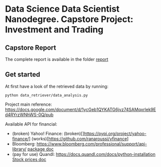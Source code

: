# Data Science Data Scientist Nanodegree. Capstore Project: Investment and Trading

## Capstore Report

The complete report is available in the folder [report](report/REPORT.md)


## Get started

At first have a look of the retrieved data by running:

    python data_retriever/data_analysis.py



Project main reference: https://docs.google.com/document/d/1ycGeb1QYKATG6jvz74SAMqxrlek9Ed4RYrzWNhWS-0Q/pub


Available API for financial:
 - (broken) Yahoo! Finance: (broken)[]https://pypi.org/project/yahoo-finance/] (works)[https://github.com/ranaroussi/yfinance]
 - Bloomberg: https://www.bloomberg.com/professional/support/api-library/ [package doc](https://bloomberg.github.io/blpapi-docs/python/3.13/)
 - (pay for use) Quandl: https://docs.quandl.com/docs/python-installation [Stock prices doc](https://www.quandl.com/data/EOD-End-of-Day-US-Stock-Prices/documentation)
